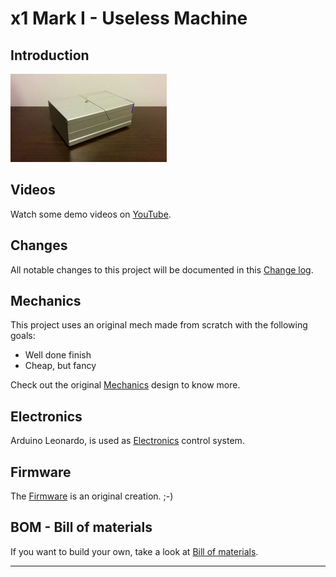 # x1 Mark I - Useless Machine

## Introduction

![x1 working](Documents/Pictures/x1.gif)

## Videos

Watch some demo videos on [YouTube].

## Changes

All notable changes to this project will be documented in this [Change log](CHANGELOG.md).

## Mechanics

This project uses an original mech made from scratch with the following goals:

- Well done finish
- Cheap, but fancy

Check out the original [Mechanics](Mechanics/README.md) design to know more.

## Electronics

Arduino Leonardo, is used as [Electronics](Electronics/README.md) control system.

## Firmware

The [Firmware](x1/README.md) is an original creation. ;-)

## BOM - Bill of materials

If you want to build your own, take a look at [Bill of materials](BOM.md).

---
[YouTube]: https://www.youtube.com/watch?v=SrWdYAbakd8&list=PLs1JZHyVhlZVaekFsgcMjJ2j-l-kbQEc4
